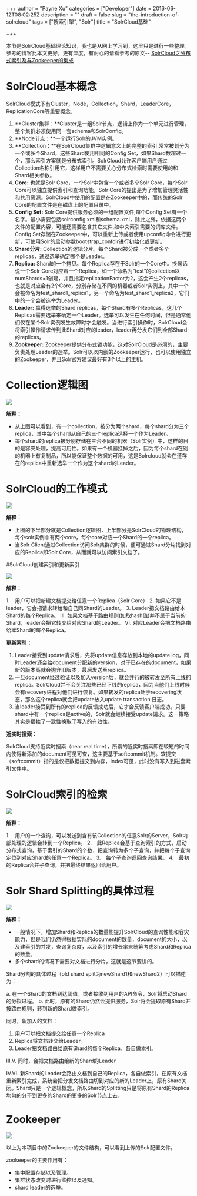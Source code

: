 +++
author = "Payne Xu"
categories = ["Developer"]
date = 2016-06-12T08:02:25Z
description = ""
draft = false
slug = "the-introduction-of-solrcloud"
tags = ["搜索引擎", "Solr"]
title = "SolrCloud基础"

+++



本节是SolrCloud基础理论知识，我也是从网上学习到，这里只是进行一些整理。参考的博客比本文更好，更有深度，有耐心的请看参考的原文-- [SolrCloud之分布式索引及与Zookeeper的集成](http://josh-persistence.iteye.com/blog/2234411)

# SolrCloud基本概念

SolrCloud模式下有Cluster，Node，Collection，Shard，LeaderCore，ReplicationCore等重要概念。

<!--more-->

1. **Cluster集群：**Cluster是一组Solr节点，逻辑上作为一个单元进行管理，整个集群必须使用同一套schema和SolrConfig。
2. **Node节点：**一个运行Solr的JVM实例。
3. **Collection：**在SolrCloud集群中逻辑意义上的完整的索引,常常被划分为一个或多个Shard，这些Shard使用相同的Config Set，如果Shard数超过一个，那么索引方案就是分布式索引。SolrCloud允许客户端用户通过Collection名称引用它，这样用户不需要关心分布式检索时需要使用的和Shard相关参数。
4. **Core:** 也就是Solr Core，一个Solr中包含一个或者多个Solr Core，每个Solr Core可以独立提供索引和查询功能，Solr Core的提出是为了增加管理灵活性和共用资源。SolrCloud中使用的配置是在Zookeeper中的，而传统的Solr Core的配置文件是在磁盘上的配置目录中。
5. **Config Set:** Solr Core提供服务必须的一组配置文件,每个Config Set有一个名字。最小需要包括solrconfig.xml和schema.xml，除此之外，依据这两个文件的配置内容，可能还需要包含其它文件,如中文索引需要的词库文件。Config Set存储在Zookeeper中，可以重新上传或者使用upconfig命令进行更新，可使用Solr的启动参数bootstrap_confdir进行初始化或更新。
6. **Shard分片:** Collection的逻辑分片。每个Shard被分成一个或者多个replicas，通过选举确定哪个是Leader。
7. **Replica:** Shard的一个拷贝。每个Replica存在于Solr的一个Core中。换句话说一个Solr Core对应着一个Replica，如一个命名为“test”的collection以numShards=1创建，并且指定replicationFactor为2，这会产生2个replicas，也就是对应会有2个Core，分别存储在不同的机器或者Solr实例上，其中一个会被命名为test_shard1_replica1，另一个命名为test_shard1_replica2，它们中的一个会被选举为Leader。
8. **Leader:** 赢得选举的Shard replicas，每个Shard有多个Replicas，这几个Replicas需要选举来确定一个Leader。选举可以发生在任何时间，但是通常他们仅在某个Solr实例发生故障时才会触发。当进行索引操作时，SolrCloud会将索引操作请求传到此Shard对应的leader，leader再分发它们到全部Shard的replicas。
9. **Zookeeper:** Zookeeper提供分布式锁功能，这对SolrCloud是必须的，主要负责处理Leader的选举。Solr可以以内嵌的Zookeeper运行，也可以使用独立的Zookeeper，并且Solr官方建议最好有3个以上的主机。

# Collection逻辑图

![](/storage/blog/14657908838729.jpg)

**解释：**

* 从上图可以看到，有一个collection，被分为两个shard，每个shard分为三个replica，其中每个shard从自己的三个replica选择一个作为Leader。
* 每个shard的replica被分别存储在三台不同的机器（Solr实例）中，这样的目的是容灾处理，提高可用性。如果有一个机器挂掉之后，因为每个shard在别的机器上有复制品，所以能保证整个数据的可用，这是Solrcloud就会在还存在的replica中重新选举一个作为这个shard的Leader。

# SolrCloud的工作模式
![](/storage/blog/14657929987086.jpg)

**解释：**

* 上图的下半部分就是Collection逻辑图，上半部分是SolrCloud的物理结构，每个solr实例中有两个core，每个core对应一个Shard的一个replica。
* 当Solr Client通过Collection访问Solr集群的时候，便可通过Shard分片找到对应的Replica即Solr Core，从而就可以访问索引文档了。

#SolrCloud创建索引和更新索引

![](/storage/blog/14657978881168.jpg)

**解释：**

1.　用户可以把新建文档提交给任意一个Replica（Solr Core）
2. 如果它不是leader，它会把请求转给和自己同Shard的Leader。
3. Leader把文档路由给本Shard的每个Replica。
Ⅲ. 如果文档基于路由规则(如取hash值)并不属于当前的Shard，leader会把它转交给对应Shard的Leader。
Ⅵ. 对应Leader会把文档路由给本Shard的每个Replica。

**更新索引：**

1. Leader接受到update请求后，先将update信息存放到本地的update log，同时Leader还会给document分配新的version，对于已存在的document，如果新的版本高就会抛弃旧版本，最后发送至replica。
2. 一旦document经过验证以及加入version后，就会并行的被转发至所有上线的replica。SolrCloud并不会关注那些已经下线的replica，因为当他们上线时候会有recovery进程对他们进行恢复。如果转发的replica处于recovering状态，那么这个replica就会把update放入update transaction 日志。
3. 当leader接受到所有的replica的反馈成功后，它才会反馈客户端成功。只要shard中有一个replica是active的，Solr就会继续接受update请求。这一策略其实是牺牲了一致性换取了写入的有效性。

**近实时搜索：**

SolrCloud支持近实时搜索（near real time），所谓的近实时搜索即在较短的时间内使得新添加的document可见可查，这主要基于softcommit机制。软提交（softcommit）指的是仅把数据提交到内存，index可见，此时没有写入到磁盘索引文件中。


# SolrCloud索引的检索
![](/storage/blog/14657975180492.jpg)

**解释：**

1.　用户的一个查询，可以发送到含有该Collection的任意Solr的Server，Solr内部处理的逻辑会转到一个Replica。
2.　此Replica会基于查询索引的方式，启动分布式查询，基于索引的Shard的个数，把查询转为多个子查询，并把每个子查询定位到对应Shard的任意一个Replica。
3.　每个子查询返回查询结果。
4.　最初的Replica合并子查询，并把最终结果返回给用户。

# Solr Shard Splitting的具体过程

![](/storage/blog/14657976046061.jpg)

**解释：**

* 一般情况下，增加Shard和Replica的数量能提升SolrCloud的查询性能和容灾能力，但是我们仍然得根据实际的document的数量，document的大小，以及建索引的并发，查询复杂度，以及索引的增长率来统筹考虑Shard和Replica的数量。
* 多个shard的情况下需要对文档进行分片，这就是这节要讲的。

Shard分割的具体过程（old shard split为newShard1和newShard2）可以描述为：

a. 在一个Shard的文档到达阈值，或者接收到用户的API命令，Solr将启动Shard的分裂过程。
b. 此时，原有的Shard仍然会提供服务，Solr将会提取原有Shard并按路由规则，转到新的Shard做索引。

同时，新加入的文档：

1. 用户可以把文档提交给任意一个Replica
2. Replica将文档转交给Leader。
3. Leader把文档路由给原有Shard的每个Replica，各自做索引。

III.V. 同时，会把文档路由给新的Shard的Leader

IV.VI. 新Shard的Leader会路由文档到自己的Replica，各自做索引，在原有文档重新索引完成，系统会把分发文档路由切到对应的新的Leader上，原有Shard关闭。Shard只是一个逻辑概念，所以Shard的Splitting只是将原有Shard的Replica均匀的分不到更多的Shard的更多的Solr节点上去。

# Zookeeper
![](/storage/blog/14658023256630.jpg)

以上为本项目中的Zookeeper的文件结构，可以看到上传的Solr配置文件。

zookeeper的主要作用有：

* 集中配置存储以及管理。
* 集群状态改变时进行监控以及通知。
* shard leader的选举。


